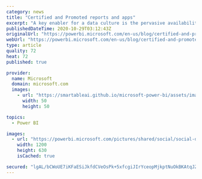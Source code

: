 ```yaml
---
category: news
title: "Certified and Promoted reports and apps"
excerpt: "A key enabler for a data culture is the pervasive availability of standardized, authoritative data that represents a single source of truth, enabling users to make decisions based on trusted data."
publishedDateTime: 2020-10-29T03:12:43Z
originalUrl: "https://powerbi.microsoft.com/en-us/blog/certified-and-promoted-reports-and-apps/"
webUrl: "https://powerbi.microsoft.com/en-us/blog/certified-and-promoted-reports-and-apps/"
type: article
quality: 72
heat: 72
published: true

provider:
  name: Microsoft
  domain: microsoft.com
  images:
    - url: "https://smartableai.github.io/microsoft-power-bi/assets/images/organizations/microsoft.com-50x50.jpg"
      width: 50
      height: 50

topics:
  - Power BI

images:
  - url: "https://powerbi.microsoft.com/pictures/shared/social/social-default-image.png"
    width: 1200
    height: 630
    isCached: true

secured: "lgAL/bCWoUE7iKFaESiJkfdCVeOsPk+5xfcgiJIrYceopMjkptNuOkBKAtqJZxcHHqmxxBul0a3ccvL9P0Iv5rkgJziTxe8BD0AAyHp/bo0F51I3UXfdaC4yJ2o0XfBOWhAkqKVENtaw/ZgIwReVPANlH4Hv6xhCNI7+JJeSxztOPbw9s1gs12REyOlRGcMO0zwGdpePoNkZtTnd07V99znRYDPWAZ+6HWAT57J+1ot7RIAyo3av93eDuKDVXNGNVQXZuWNHVbVEtl6iwwTHfgqznWUQ2x17qQb9d+mjoMRikrCWNaW/YiXyPeCWplDq2D6Itlm9/QgKryBgLYc5H2RKit50UNM3ecy3FqC1wV0=;iKF64pwkyqh0PaHY3l8OjQ=="
---
```


